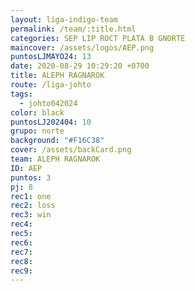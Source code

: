 ```yaml
---
layout: liga-indigo-team
permalink: /team/:title.html
categories: SEP LIP ROCT PLATA B GNORTE
maincover: /assets/logos/AEP.png
puntosLJMAYO24: 13
date: 2020-08-29 10:29:20 +0700
title: ALEPH RAGNAROK
route: /liga-johto
tags:
  - johto042024
color: black
puntosLJ202404: 10
grupo: norte
background: "#F16C38"
cover: /assets/backCard.png
team: ALEPH RAGNAROK
ID: AEP
puntos: 3
pj: 8
rec1: one
rec2: loss
rec3: win
rec4: 
rec5: 
rec6: 
rec7: 
rec8: 
rec9:
---
```



